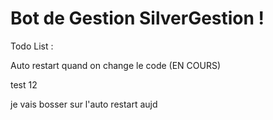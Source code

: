# Bot de Gestion SilverGestion !

Todo List :

Auto restart quand on change le code (EN COURS)

test 12

je vais bosser sur l'auto restart aujd
